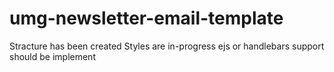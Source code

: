 # umg-newsletter-email-template
Stracture has been created
Styles are in-progress
ejs or handlebars support should be implement
